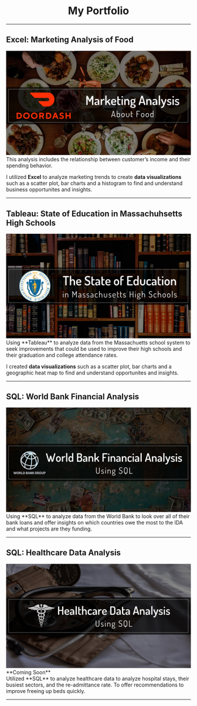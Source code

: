 <h1 align="center" color="green"> My Portfolio </h1>

----

<h2>Excel: Marketing Analysis of Food</h2>
<a href="https://www.linkedin.com/pulse/doordash-examining-marketing-trends-using-excel-melissa-voda"><img src="/images/ddarticle.png"></a>
This analysis includes the relationship between customer’s income and their spending behavior. 

I utilized **Excel** to analyze marketing trends to create **data visualizations** such as a scatter plot, bar charts and a histogram to find and understand business opportunites and insights.

----

<h2>Tableau: State of Education in Massachuhsetts High Schools</h2>
<a href="https://www.linkedin.com/pulse/state-education-massachusetts-high-schools-melissa-voda"><img src="/images/MassEducation.png"></a>
Using **Tableau** to analyze data from the Massachuetts school system to seek improvements that could be used to improve their high schools and their graduation and college attendance rates. 

I created **data visualizations** such as a scatter plot, bar charts and a geographic heat map to find and understand opportunites and insights.

----

<h2>SQL: World Bank Financial Analysis</h2>
<a href="https://www.linkedin.com/pulse/world-bank-financial-analysis-melissa-voda"><img src="/images/Bank.png"></a>
Using **SQL** to analyze data from the World Bank to look over all of their bank loans and offer insights on which countries owe the most to the IDA and what projects are they funding.

----

<h2>SQL: Healthcare Data Analysis</h2>
<a href="https://www.linkedin.com/pulse/healthcare-data-analysis-melissa-voda/"><img src="/images/Healthcare.png"></a>
**Coming Soon**<br>
Utilized **SQL** to analyze healthcare data to analyze hospital stays, their busiest sectors, and the re-admittance rate. To offer recommendations to improve freeing up beds quickly.

----
 
